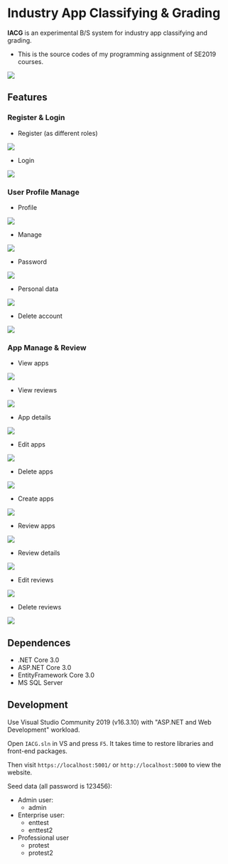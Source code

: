 # Industry App Classifying & Grading

**IACG** is an experimental B/S system for industry app classifying and grading.

- This is the source codes of my programming assignment of SE2019 courses.

![](docs/images/1.png)

## Features

### Register & Login

- Register (as different roles)

![](docs/images/2.png)

- Login

![](docs/images/3.png)

### User Profile Manage

- Profile

![](docs/images/20.png)

- Manage

![](docs/images/21.png)

- Password

![](docs/images/22.png)

- Personal data

![](docs/images/23.png)

- Delete account

![](docs/images/24.png)

### App Manage & Review

- View apps

![](docs/images/6.png)

- View reviews

![](docs/images/7.png)

- App details

![](docs/images/11.png)

- Edit apps

![](docs/images/12.png)

- Delete apps

![](docs/images/13.png)

- Create apps

![](docs/images/14.png)

- Review apps

![](docs/images/17.png)

- Review details

![](docs/images/18.png)

- Edit reviews

![](docs/images/19.png)

- Delete reviews

![](docs/images/26.png)

## Dependences

- .NET Core 3.0
- ASP.NET Core 3.0
- EntityFramework Core 3.0
- MS SQL Server

## Development

Use Visual Studio Community 2019 (v16.3.10) with "ASP.NET and Web Development" workload.

Open `IACG.sln` in VS and press `F5`. It takes time to restore libraries and front-end packages.

Then visit `https://localhost:5001/` or `http://localhost:5000` to view the website. 

Seed data (all password is 123456):
- Admin user:
  - admin
- Enterprise user:
  - enttest
  - enttest2
- Professional user
  - protest
  - protest2
